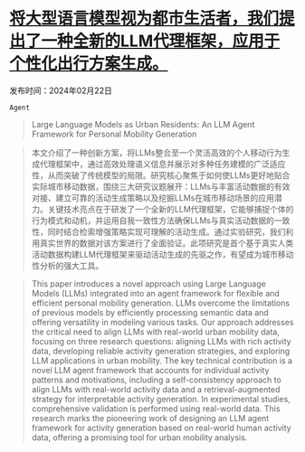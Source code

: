 # [将大型语言模型视为都市生活者，我们提出了一种全新的LLM代理框架，应用于个性化出行方案生成。](https://arxiv.org/abs/2402.14744)

发布时间：2024年02月22日

`Agent`

> Large Language Models as Urban Residents: An LLM Agent Framework for Personal Mobility Generation

> 本文介绍了一种创新方案，将LLMs整合至一个灵活高效的个人移动行为生成代理框架中，通过高效处理语义信息并展示对多种任务建模的广泛适应性，从而突破了传统模型的局限。研究核心聚焦于如何使LLMs更好地贴合实际城市移动数据，围绕三大研究议题展开：LLMs与丰富活动数据的有效对接、建立可靠的活动生成策略以及挖掘LLMs在城市移动场景的应用潜力。关键技术亮点在于研发了一个全新的LLM代理框架，它能够捕捉个体的行为模式和动机，并运用自我一致性方法确保LLMs与真实活动数据的一致性，同时结合检索增强策略实现可理解的活动生成。通过实验研究，我们利用真实世界的数据对该方案进行了全面验证。此项研究是首个基于真实人类活动数据构建LLM代理框架来驱动活动生成的先驱之作，有望成为城市移动性分析的强大工具。

> This paper introduces a novel approach using Large Language Models (LLMs) integrated into an agent framework for flexible and efficient personal mobility generation. LLMs overcome the limitations of previous models by efficiently processing semantic data and offering versatility in modeling various tasks. Our approach addresses the critical need to align LLMs with real-world urban mobility data, focusing on three research questions: aligning LLMs with rich activity data, developing reliable activity generation strategies, and exploring LLM applications in urban mobility. The key technical contribution is a novel LLM agent framework that accounts for individual activity patterns and motivations, including a self-consistency approach to align LLMs with real-world activity data and a retrieval-augmented strategy for interpretable activity generation. In experimental studies, comprehensive validation is performed using real-world data. This research marks the pioneering work of designing an LLM agent framework for activity generation based on real-world human activity data, offering a promising tool for urban mobility analysis.